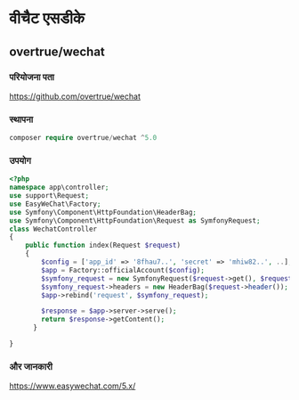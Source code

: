 # वीचैट एसडीके

## overtrue/wechat

### परियोजना पता

https://github.com/overtrue/wechat
  
### स्थापना
 
```php
composer require overtrue/wechat ^5.0
```
  
### उपयोग

```php
<?php
namespace app\controller;
use support\Request;
use EasyWeChat\Factory;
use Symfony\Component\HttpFoundation\HeaderBag;
use Symfony\Component\HttpFoundation\Request as SymfonyRequest;
class WechatController
{
    public function index(Request $request)
    {
        $config = ['app_id' => '8fhau7..', 'secret' => 'mhiw82..', ..];
        $app = Factory::officialAccount($config);
        $symfony_request = new SymfonyRequest($request->get(), $request->post(), [], $request->cookie(), [], [], $request->rawBody());
        $symfony_request->headers = new HeaderBag($request->header());
        $app->rebind('request', $symfony_request);

        $response = $app->server->serve();
        return $response->getContent();
      }

}
```
  
  
### और जानकारी

https://www.easywechat.com/5.x/
